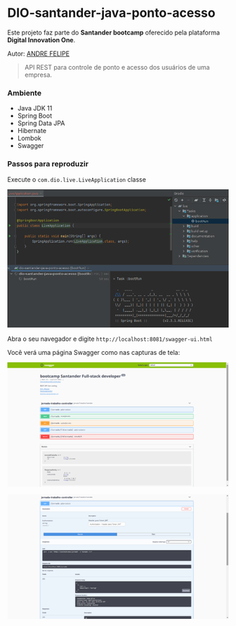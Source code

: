 # DIO-santander-java-ponto-acesso

Este projeto faz parte do **Santander bootcamp** oferecido pela plataforma **Digital Innovation One**.

Autor: [ANDRE FELIPE]((https://github.com/andrephellipe))

> API REST para controle de ponto e acesso dos usuários de uma empresa. 

### Ambiente

- Java JDK 11
- Spring Boot
- Spring Data JPA
- Hibernate
- Lombok
- Swagger

### Passos para reproduzir

Execute o `com.dio.live.LiveApplication` classe

![Gradle bootrun](./screenshots/bootrun.png)

Abra o seu navegador e digite `http://localhost:8081/swagger-ui.html`

Você verá uma página Swagger como nas capturas de tela:

![Swagger page](./screenshots/swagger-bootcamp.png)

![Swagger rest](./screenshots/swagger-controller.png)
